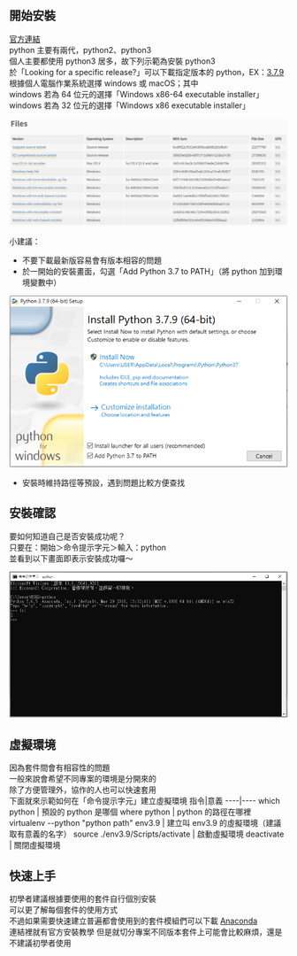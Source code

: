## 開始安裝
 [官方連結](https://www.python.org/downloads/)   
python 主要有兩代，python2、python3  
個人主要都使用 python3 居多，故下列示範為安裝 python3   
於「Looking for a specific release?」可以下載指定版本的 python，EX：[3.7.9](https://www.python.org/downloads/release/python-379/)  
根據個人電腦作業系統選擇 windows 或 macOS；其中  
windows 若為 64 位元的選擇「Windows x86-64 executable installer」  
windows 若為 32 位元的選擇「Windows x86 executable installer」 
  
![](https://github.com/yuning-lin/EnvironmentSetup/blob/main/SetUpPic/python_download_option.PNG)
  
小建議：
* 不要下載最新版容易會有版本相容的問題  
* 於一開始的安裝畫面，勾選「Add Python 3.7 to PATH」（將 python 加到環境變數中）  
  
![](https://github.com/yuning-lin/EnvironmentSetup/blob/main/SetUpPic/add_python_to_path.PNG)
* 安裝時維持路徑等預設，遇到問題比較方便查找  

## 安裝確認
要如何知道自己是否安裝成功呢？  
只要在：開始＞命令提示字元＞輸入：python  
並看到以下畫面即表示安裝成功囉～  
  
![](https://github.com/yuning-lin/EnvironmentSetup/blob/main/SetUpPic/CMD.PNG)

## 虛擬環境
因為套件間會有相容性的問題  
一般來說會希望不同專案的環境是分開來的  
除了方便管理外，協作的人也可以快速套用  
下面就來示範如何在「命令提示字元」建立虛擬環境
指令|意義
----|----
which python | 預設的 python 是哪個
where python | python 的路徑在哪裡
virtualenv --python "python path" env3.9 | 建立叫 env3.9 的虛擬環境（建議取有意義的名字）
source ./env3.9/Scripts/activate | 啟動虛擬環境
deactivate | 關閉虛擬環境
## 快速上手
初學者建議根據要使用的套件自行個別安裝  
可以更了解每個套件的使用方式  
不過如果需要快速建立普遍都會使用到的套件模組們可以下載 [Anaconda](https://docs.anaconda.com/anaconda/install/windows/)  
連結裡就有官方安裝教學
但是就切分專案不同版本套件上可能會比較麻煩，還是不建議初學者使用
